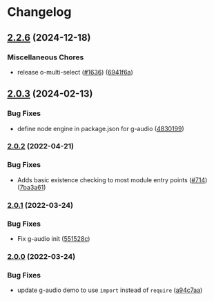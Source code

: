 # Changelog

## [2.2.6](https://github.com/Financial-Times/origami/compare/g-audio-v2.0.3...g-audio-v2.2.6) (2024-12-18)


### Miscellaneous Chores

* release o-multi-select ([#1636](https://github.com/Financial-Times/origami/issues/1636)) ([6941f6a](https://github.com/Financial-Times/origami/commit/6941f6a832d6e35f099a679659c3acbc49e54999))

## [2.0.3](https://github.com/Financial-Times/origami/compare/g-audio-v2.0.2...g-audio-v2.0.3) (2024-02-13)


### Bug Fixes

* define node engine in package.json for g-audio ([4830199](https://github.com/Financial-Times/origami/commit/4830199ff2f10c3d8cd0232e26318186a93354ad))

### [2.0.2](https://www.github.com/Financial-Times/origami/compare/g-audio-v2.0.1...g-audio-v2.0.2) (2022-04-21)


### Bug Fixes

* Adds basic existence checking to most module entry points ([#714](https://www.github.com/Financial-Times/origami/issues/714)) ([7ba3a61](https://www.github.com/Financial-Times/origami/commit/7ba3a61d0de2a32d3a27a225fd4258b3820c7bda))

### [2.0.1](https://www.github.com/Financial-Times/origami/compare/g-audio-v2.0.0...g-audio-v2.0.1) (2022-03-24)


### Bug Fixes

* Fix g-audio init ([551528c](https://www.github.com/Financial-Times/origami/commit/551528c996aa7894c644e53529e5f90f3208e99e))

### [2.0.0](https://www.github.com/Financial-Times/origami/compare/g-audio-v1.0.7...g-audio-v2.0.0) (2022-03-24)


### Bug Fixes

* update g-audio demo to use `import` instead of `require` ([a94c7aa](https://www.github.com/Financial-Times/origami/commit/a94c7aa166d2511a0007cb28eb81d0656989e6a5))
